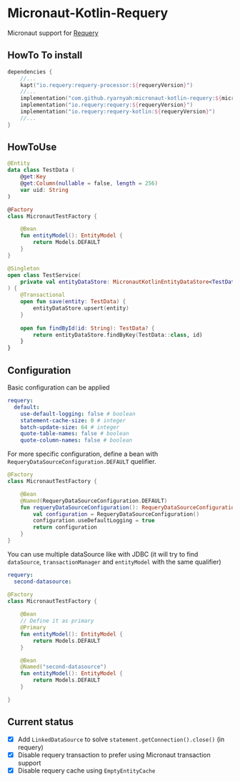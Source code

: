 # Micronaut-Kotlin-Requery

Micronaut support for [Requery](https://github.com/requery/requery)

## HowTo To install
```kotlin
dependencies {
    //...
    kapt("io.requery:requery-processor:${requeryVersion}")
    //...
    implementation("com.github.ryarnyah:micronaut-kotlin-requery:${micronautKotlinRequeryVersion}")
    implementation("io.requery:requery:${requeryVersion}")
    implementation("io.requery:requery-kotlin:${requeryVersion}")
    //...
}
```

## HowToUse
```kotlin
@Entity
data class TestData (
    @get:Key
    @get:Column(nullable = false, length = 256)
    var uid: String
)

@Factory
class MicronautTestFactory {

    @Bean
    fun entityModel(): EntityModel {
        return Models.DEFAULT
    }
}

@Singleton
open class TestService(
    private val entityDataStore: MicronautKotlinEntityDataStore<TestData>
) {
    @Transactional
    open fun save(entity: TestData) {
        entityDataStore.upsert(entity)
    }
    
    open fun findById(id: String): TestData? {
        return entityDataStore.findByKey(TestData::class, id)
    }
}
```

## Configuration
Basic configuration can be applied
```yaml
requery:
  default:
    use-default-logging: false # boolean
    statement-cache-size: 0 # integer
    batch-update-size: 64 # integer
    quote-table-names: false # boolean
    quote-column-names: false # boolean
```
For more specific configuration, define a bean with `RequeryDataSourceConfiguration.DEFAULT` quelifier.
```kotlin
@Factory
class MicronautTestFactory {

    @Bean
    @Named(RequeryDataSourceConfiguration.DEFAULT)
    fun requeryDataSourceConfiguration(): RequeryDataSourceConfiguration {
        val configuration = RequeryDataSourceConfiguration()
        configuration.useDefaultLogging = true
        return configuration
    }
}
```
You can use multiple dataSource like with JDBC (it will try to find `dataSource`, `transactionManager` and `entityModel` with the same qualifier)
```yaml
requery:
  second-datasource:
```
```kotlin
@Factory
class MicronautTestFactory {
    
    @Bean
    // Define it as primary
    @Primary
    fun entityModel(): EntityModel {
        return Models.DEFAULT
    }

    @Bean
    @Named("second-datasource")
    fun entityModel(): EntityModel {
        return Models.DEFAULT
    }

}
```

## Current status
- [X] Add `LinkedDataSource` to solve `statement.getConnection().close()` (in requery)
- [X] Disable requery transaction to prefer using Micronaut transaction support
- [X] Disable requery cache using `EmptyEntityCache`